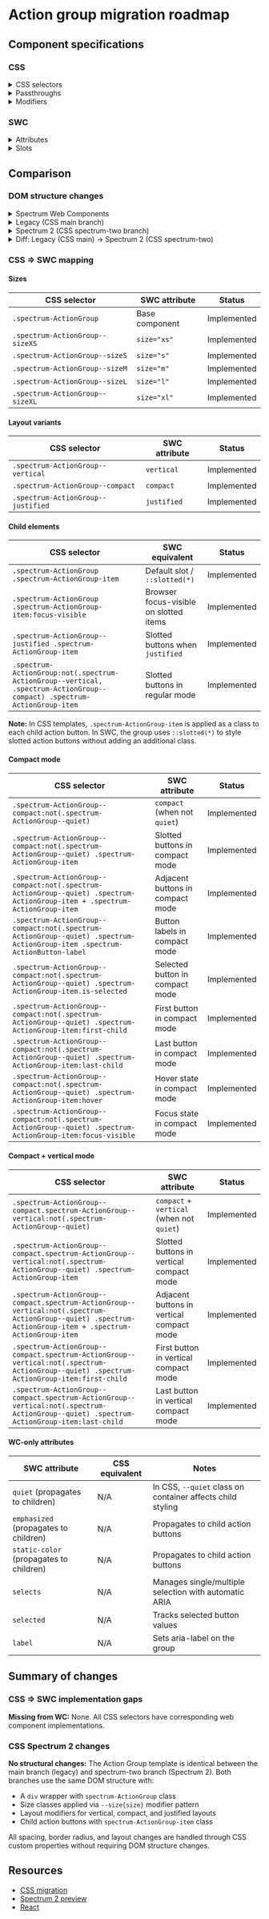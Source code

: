 # Action group migration roadmap

## Component specifications

### CSS

<details>
<summary>CSS selectors</summary>

**Base component:**

- `.spectrum-ActionGroup`

**Sizes:**

- `.spectrum-ActionGroup--sizeXS`
- `.spectrum-ActionGroup--sizeS`
- `.spectrum-ActionGroup--sizeM`
- `.spectrum-ActionGroup--sizeL`
- `.spectrum-ActionGroup--sizeXL`

**Layout variants:**

- `.spectrum-ActionGroup--vertical`
- `.spectrum-ActionGroup--compact`

**Compact mode:**

- `.spectrum-ActionGroup--compact:not(.spectrum-ActionGroup--quiet)`
- `.spectrum-ActionGroup--compact:not(.spectrum-ActionGroup--quiet) .spectrum-ActionGroup-item`
- `.spectrum-ActionGroup--compact:not(.spectrum-ActionGroup--quiet) .spectrum-ActionGroup-item + .spectrum-ActionGroup-item`
- `.spectrum-ActionGroup--compact:not(.spectrum-ActionGroup--quiet) .spectrum-ActionGroup-item .spectrum-ActionButton-label`
- `.spectrum-ActionGroup--compact:not(.spectrum-ActionGroup--quiet) .spectrum-ActionGroup-item.is-selected`
- `.spectrum-ActionGroup--compact:not(.spectrum-ActionGroup--quiet) .spectrum-ActionGroup-item:first-child`
- `.spectrum-ActionGroup--compact:not(.spectrum-ActionGroup--quiet) .spectrum-ActionGroup-item:last-child`
- `.spectrum-ActionGroup--compact:not(.spectrum-ActionGroup--quiet) .spectrum-ActionGroup-item:hover`
- `.spectrum-ActionGroup--compact:not(.spectrum-ActionGroup--quiet) .spectrum-ActionGroup-item:focus-visible`

**Compact + vertical mode:**

- `.spectrum-ActionGroup--compact.spectrum-ActionGroup--vertical:not(.spectrum-ActionGroup--quiet)`
- `.spectrum-ActionGroup--compact.spectrum-ActionGroup--vertical:not(.spectrum-ActionGroup--quiet) .spectrum-ActionGroup-item`
- `.spectrum-ActionGroup--compact.spectrum-ActionGroup--vertical:not(.spectrum-ActionGroup--quiet) .spectrum-ActionGroup-item + .spectrum-ActionGroup-item`
- `.spectrum-ActionGroup--compact.spectrum-ActionGroup--vertical:not(.spectrum-ActionGroup--quiet) .spectrum-ActionGroup-item:first-child`
- `.spectrum-ActionGroup--compact.spectrum-ActionGroup--vertical:not(.spectrum-ActionGroup--quiet) .spectrum-ActionGroup-item:last-child`

**Child elements:**

- `.spectrum-ActionGroup .spectrum-ActionGroup-item`
- `.spectrum-ActionGroup .spectrum-ActionGroup-item:focus-visible`

**Justified layout:**

- `.spectrum-ActionGroup--justified .spectrum-ActionGroup-item`

**Regular (non-compact, non-vertical) spacing:**

- `.spectrum-ActionGroup:not(.spectrum-ActionGroup--vertical, .spectrum-ActionGroup--compact) .spectrum-ActionGroup-item`

</details>

<details>
<summary>Passthroughs</summary>

- `--mod-actionbutton-focus-indicator-border-radius`

</details>

<details>
<summary>Modifiers</summary>

**Spacing:**

- `--mod-actiongroup-horizontal-spacing-regular`
- `--mod-actiongroup-horizontal-spacing-compact`
- `--mod-actiongroup-vertical-spacing-regular`
- `--mod-actiongroup-vertical-spacing-compact`
- `--mod-actiongroup-gap-size-compact`

**Border radius (for compact mode):**

- `--mod-actiongroup-border-radius`
- `--mod-actiongroup-border-radius-reset`

**Button spacing reset (for compact mode):**

- `--mod-actiongroup-button-spacing-reset`

</details>

### SWC

<details>
<summary>Attributes</summary>

**Size:**

- `size` (values: `xs`, `s`, `m`, `l`, `xl`) - group size, no default, propagates to child action buttons

**Layout:**

- `vertical` - stacks buttons vertically (boolean)
- `compact` - buttons appear connected with shared borders (boolean)
- `justified` - buttons fill available width equally (boolean)

**Child action button appearance (propagated to children):**

- `quiet` - applies quiet styling to all child action buttons (boolean)
- `emphasized` - applies emphasized styling to all child action buttons (boolean)
- `static-color` (values: `white`, `black`) - static color variant, propagates to children

**Selection management:**

- `selects` (values: `single`, `multiple`, undefined) - selection mode
    - `single`: radio group behavior (single selection)
    - `multiple`: checkbox group behavior (multiple selections)
    - undefined: no managed selection (individual toggles behavior)
- `selected` - array of selected button values

**Accessibility:**

- `label` - accessible label for the group (sets aria-label)

</details>

<details>
<summary>Slots</summary>

- Default slot - the `sp-action-button` elements that make up the group

</details>

## Comparison

### DOM structure changes

<details>
<summary>Spectrum Web Components</summary>

```html
<!-- Default slot for sp-action-button or sp-action-menu elements -->
<slot role="presentation"></slot>
```

</details>

<details>
<summary>Legacy (CSS main branch)</summary>

```html
<div class="spectrum-ActionGroup spectrum-ActionGroup--sizeM">
    <button
        class="spectrum-ActionButton spectrum-ActionButton--sizeM spectrum-ActionGroup-item"
    >
        ...
    </button>
    <button
        class="spectrum-ActionButton spectrum-ActionButton--sizeM spectrum-ActionGroup-item"
    >
        ...
    </button>
    <button
        class="spectrum-ActionButton spectrum-ActionButton--sizeM spectrum-ActionGroup-item"
    >
        ...
    </button>
</div>
```

</details>

<details>
<summary>Spectrum 2 (CSS spectrum-two branch)</summary>

```html
<div class="spectrum-ActionGroup spectrum-ActionGroup--sizeM">
    <button
        class="spectrum-ActionButton spectrum-ActionButton--sizeM spectrum-ActionGroup-item"
    >
        ...
    </button>
    <button
        class="spectrum-ActionButton spectrum-ActionButton--sizeM spectrum-ActionGroup-item"
    >
        ...
    </button>
    <button
        class="spectrum-ActionButton spectrum-ActionButton--sizeM spectrum-ActionGroup-item"
    >
        ...
    </button>
</div>
```

</details>

<details>
<summary>Diff: Legacy (CSS main) → Spectrum 2 (CSS spectrum-two)</summary>

**No differences found between main and spectrum-two branches.**

</details>

### CSS => SWC mapping

#### Sizes

| CSS selector                    | SWC attribute  | Status      |
| ------------------------------- | -------------- | ----------- |
| `.spectrum-ActionGroup`         | Base component | Implemented |
| `.spectrum-ActionGroup--sizeXS` | `size="xs"`    | Implemented |
| `.spectrum-ActionGroup--sizeS`  | `size="s"`     | Implemented |
| `.spectrum-ActionGroup--sizeM`  | `size="m"`     | Implemented |
| `.spectrum-ActionGroup--sizeL`  | `size="l"`     | Implemented |
| `.spectrum-ActionGroup--sizeXL` | `size="xl"`    | Implemented |

#### Layout variants

| CSS selector                       | SWC attribute | Status      |
| ---------------------------------- | ------------- | ----------- |
| `.spectrum-ActionGroup--vertical`  | `vertical`    | Implemented |
| `.spectrum-ActionGroup--compact`   | `compact`     | Implemented |
| `.spectrum-ActionGroup--justified` | `justified`   | Implemented |

#### Child elements

| CSS selector                                                                                                            | SWC equivalent                         | Status      |
| ----------------------------------------------------------------------------------------------------------------------- | -------------------------------------- | ----------- |
| `.spectrum-ActionGroup .spectrum-ActionGroup-item`                                                                      | Default slot / `::slotted(*)`          | Implemented |
| `.spectrum-ActionGroup .spectrum-ActionGroup-item:focus-visible`                                                        | Browser focus-visible on slotted items | Implemented |
| `.spectrum-ActionGroup--justified .spectrum-ActionGroup-item`                                                           | Slotted buttons when `justified`       | Implemented |
| `.spectrum-ActionGroup:not(.spectrum-ActionGroup--vertical, .spectrum-ActionGroup--compact) .spectrum-ActionGroup-item` | Slotted buttons in regular mode        | Implemented |

**Note:** In CSS templates, `.spectrum-ActionGroup-item` is applied as a class to each child action button. In SWC, the group uses `::slotted(*)` to style slotted action buttons without adding an additional class.

#### Compact mode

| CSS selector                                                                                                               | SWC attribute                    | Status      |
| -------------------------------------------------------------------------------------------------------------------------- | -------------------------------- | ----------- |
| `.spectrum-ActionGroup--compact:not(.spectrum-ActionGroup--quiet)`                                                         | `compact` (when not `quiet`)     | Implemented |
| `.spectrum-ActionGroup--compact:not(.spectrum-ActionGroup--quiet) .spectrum-ActionGroup-item`                              | Slotted buttons in compact mode  | Implemented |
| `.spectrum-ActionGroup--compact:not(.spectrum-ActionGroup--quiet) .spectrum-ActionGroup-item + .spectrum-ActionGroup-item` | Adjacent buttons in compact mode | Implemented |
| `.spectrum-ActionGroup--compact:not(.spectrum-ActionGroup--quiet) .spectrum-ActionGroup-item .spectrum-ActionButton-label` | Button labels in compact mode    | Implemented |
| `.spectrum-ActionGroup--compact:not(.spectrum-ActionGroup--quiet) .spectrum-ActionGroup-item.is-selected`                  | Selected button in compact mode  | Implemented |
| `.spectrum-ActionGroup--compact:not(.spectrum-ActionGroup--quiet) .spectrum-ActionGroup-item:first-child`                  | First button in compact mode     | Implemented |
| `.spectrum-ActionGroup--compact:not(.spectrum-ActionGroup--quiet) .spectrum-ActionGroup-item:last-child`                   | Last button in compact mode      | Implemented |
| `.spectrum-ActionGroup--compact:not(.spectrum-ActionGroup--quiet) .spectrum-ActionGroup-item:hover`                        | Hover state in compact mode      | Implemented |
| `.spectrum-ActionGroup--compact:not(.spectrum-ActionGroup--quiet) .spectrum-ActionGroup-item:focus-visible`                | Focus state in compact mode      | Implemented |

#### Compact + vertical mode

| CSS selector                                                                                                                                              | SWC attribute                             | Status      |
| --------------------------------------------------------------------------------------------------------------------------------------------------------- | ----------------------------------------- | ----------- |
| `.spectrum-ActionGroup--compact.spectrum-ActionGroup--vertical:not(.spectrum-ActionGroup--quiet)`                                                         | `compact` + `vertical` (when not `quiet`) | Implemented |
| `.spectrum-ActionGroup--compact.spectrum-ActionGroup--vertical:not(.spectrum-ActionGroup--quiet) .spectrum-ActionGroup-item`                              | Slotted buttons in vertical compact mode  | Implemented |
| `.spectrum-ActionGroup--compact.spectrum-ActionGroup--vertical:not(.spectrum-ActionGroup--quiet) .spectrum-ActionGroup-item + .spectrum-ActionGroup-item` | Adjacent buttons in vertical compact mode | Implemented |
| `.spectrum-ActionGroup--compact.spectrum-ActionGroup--vertical:not(.spectrum-ActionGroup--quiet) .spectrum-ActionGroup-item:first-child`                  | First button in vertical compact mode     | Implemented |
| `.spectrum-ActionGroup--compact.spectrum-ActionGroup--vertical:not(.spectrum-ActionGroup--quiet) .spectrum-ActionGroup-item:last-child`                   | Last button in vertical compact mode      | Implemented |

#### WC-only attributes

| SWC attribute                           | CSS equivalent | Notes                                                      |
| --------------------------------------- | -------------- | ---------------------------------------------------------- |
| `quiet` (propagates to children)        | N/A            | In CSS, `--quiet` class on container affects child styling |
| `emphasized` (propagates to children)   | N/A            | Propagates to child action buttons                         |
| `static-color` (propagates to children) | N/A            | Propagates to child action buttons                         |
| `selects`                               | N/A            | Manages single/multiple selection with automatic ARIA      |
| `selected`                              | N/A            | Tracks selected button values                              |
| `label`                                 | N/A            | Sets aria-label on the group                               |

## Summary of changes

### CSS => SWC implementation gaps

**Missing from WC:**
None. All CSS selectors have corresponding web component implementations.

### CSS Spectrum 2 changes

**No structural changes:**
The Action Group template is identical between the main branch (legacy) and spectrum-two branch (Spectrum 2). Both branches use the same DOM structure with:

- A `div` wrapper with `spectrum-ActionGroup` class
- Size classes applied via `--size{size}` modifier pattern
- Layout modifiers for vertical, compact, and justified layouts
- Child action buttons with `spectrum-ActionGroup-item` class

All spacing, border radius, and layout changes are handled through CSS custom properties without requiring DOM structure changes.

## Resources

- [CSS migration](https://github.com/adobe/spectrum-css/pull/2453)
- [Spectrum 2 preview](https://spectrumcss.z13.web.core.windows.net/pr-2352/index.html?path=/docs/components-action-group--docs)
- [React](https://react-spectrum.adobe.com/s2/index.html?path=/docs/actionbuttongroup--docs)
